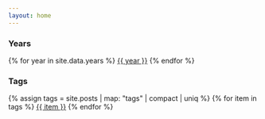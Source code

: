 ```yaml
---
layout: home
---
```

<section class="home-box">
  <div class="home-box__room">
    <h3>Years</h3>
    {% for year in site.data.years %}
      <a href="{{ site.url | relative_url }}/archives/{{ year }}">{{ year }}</a>
    {% endfor %}
  </div>

  <div class="home-box__room">
    <h3>Tags</h3>
    {% assign tags = site.posts | map: "tags" | compact | uniq %}
    {% for item in tags %}
      <a href="{{ site.url | relative_url }}/archives/tag/{{ item }}">{{ item }}</a>
    {% endfor %}
  </div>
</section>
